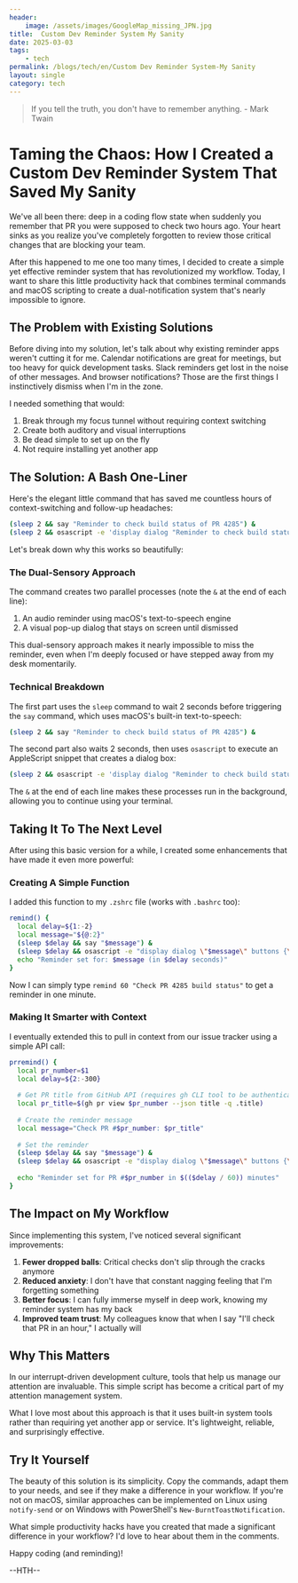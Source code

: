 ```yaml
---
header:
    image: /assets/images/GoogleMap_missing_JPN.jpg
title:  Custom Dev Reminder System My Sanity
date: 2025-03-03
tags:
    - tech
permalink: /blogs/tech/en/Custom Dev Reminder System-My Sanity
layout: single
category: tech
---
```

> If you tell the truth, you don't have to remember anything. - Mark Twain

# Taming the Chaos: How I Created a Custom Dev Reminder System That Saved My Sanity

We've all been there: deep in a coding flow state when suddenly you remember that PR you were supposed to check two hours ago. Your heart sinks as you realize you've completely forgotten to review those critical changes that are blocking your team.

After this happened to me one too many times, I decided to create a simple yet effective reminder system that has revolutionized my workflow. Today, I want to share this little productivity hack that combines terminal commands and macOS scripting to create a dual-notification system that's nearly impossible to ignore.

## The Problem with Existing Solutions

Before diving into my solution, let's talk about why existing reminder apps weren't cutting it for me. Calendar notifications are great for meetings, but too heavy for quick development tasks. Slack reminders get lost in the noise of other messages. And browser notifications? Those are the first things I instinctively dismiss when I'm in the zone.

I needed something that would:
1. Break through my focus tunnel without requiring context switching
2. Create both auditory and visual interruptions
3. Be dead simple to set up on the fly
4. Not require installing yet another app

## The Solution: A Bash One-Liner

Here's the elegant little command that has saved me countless hours of context-switching and follow-up headaches:

```bash
(sleep 2 && say "Reminder to check build status of PR 4285") &
(sleep 2 && osascript -e 'display dialog "Reminder to check build status of PR 4285" buttons {"OK"} default button "OK" with title "PR Reminder"') &
```

Let's break down why this works so beautifully:

### The Dual-Sensory Approach

The command creates two parallel processes (note the `&` at the end of each line):

1. An audio reminder using macOS's text-to-speech engine
2. A visual pop-up dialog that stays on screen until dismissed

This dual-sensory approach makes it nearly impossible to miss the reminder, even when I'm deeply focused or have stepped away from my desk momentarily.

### Technical Breakdown

The first part uses the `sleep` command to wait 2 seconds before triggering the `say` command, which uses macOS's built-in text-to-speech:

```bash
(sleep 2 && say "Reminder to check build status of PR 4285") &
```

The second part also waits 2 seconds, then uses `osascript` to execute an AppleScript snippet that creates a dialog box:

```bash
(sleep 2 && osascript -e 'display dialog "Reminder to check build status of PR 4285" buttons {"OK"} default button "OK" with title "PR Reminder"') &
```

The `&` at the end of each line makes these processes run in the background, allowing you to continue using your terminal.

## Taking It To The Next Level

After using this basic version for a while, I created some enhancements that have made it even more powerful:

### Creating A Simple Function

I added this function to my `.zshrc` file (works with `.bashrc` too):

```bash
remind() {
  local delay=${1:-2}
  local message="${@:2}"
  (sleep $delay && say "$message") &
  (sleep $delay && osascript -e "display dialog \"$message\" buttons {\"OK\"} default button \"OK\" with title \"Reminder\"") &
  echo "Reminder set for: $message (in $delay seconds)"
}
```

Now I can simply type `remind 60 "Check PR 4285 build status"` to get a reminder in one minute.

### Making It Smarter with Context

I eventually extended this to pull in context from our issue tracker using a simple API call:

```bash
prremind() {
  local pr_number=$1
  local delay=${2:-300}
  
  # Get PR title from GitHub API (requires gh CLI tool to be authenticated)
  local pr_title=$(gh pr view $pr_number --json title -q .title)
  
  # Create the reminder message
  local message="Check PR #$pr_number: $pr_title"
  
  # Set the reminder
  (sleep $delay && say "$message") &
  (sleep $delay && osascript -e "display dialog \"$message\" buttons {\"OK\"} default button \"OK\" with title \"PR Reminder\"") &
  
  echo "Reminder set for PR #$pr_number in $(($delay / 60)) minutes"
}
```

## The Impact on My Workflow

Since implementing this system, I've noticed several significant improvements:

1. **Fewer dropped balls**: Critical checks don't slip through the cracks anymore
2. **Reduced anxiety**: I don't have that constant nagging feeling that I'm forgetting something
3. **Better focus**: I can fully immerse myself in deep work, knowing my reminder system has my back
4. **Improved team trust**: My colleagues know that when I say "I'll check that PR in an hour," I actually will

## Why This Matters

In our interrupt-driven development culture, tools that help us manage our attention are invaluable. This simple script has become a critical part of my attention management system.

What I love most about this approach is that it uses built-in system tools rather than requiring yet another app or service. It's lightweight, reliable, and surprisingly effective.

## Try It Yourself

The beauty of this solution is its simplicity. Copy the commands, adapt them to your needs, and see if they make a difference in your workflow. If you're not on macOS, similar approaches can be implemented on Linux using `notify-send` or on Windows with PowerShell's `New-BurntToastNotification`.

What simple productivity hacks have you created that made a significant difference in your workflow? I'd love to hear about them in the comments.

Happy coding (and reminding)!

--HTH--